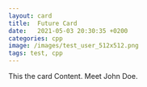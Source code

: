 ```yaml
---
layout: card
title:  Future Card
date:   2021-05-03 20:30:35 +0200
categories: cpp
image: /images/test_user_512x512.png
tags: test, cpp
---
```


This the card Content. Meet John Doe.
